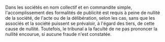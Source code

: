   
 Dans les sociétés en nom collectif et en commandite simple, l'accomplissement des formalités de publicité est requis à peine de nullité de la société, de l'acte ou de la délibération, selon les cas, sans que les associés et la société puissent se prévaloir, à l'égard des tiers, de cette cause de nullité. Toutefois, le tribunal a la faculté de ne pas prononcer la nullité encourue, si aucune fraude n'est constatée.  

  
